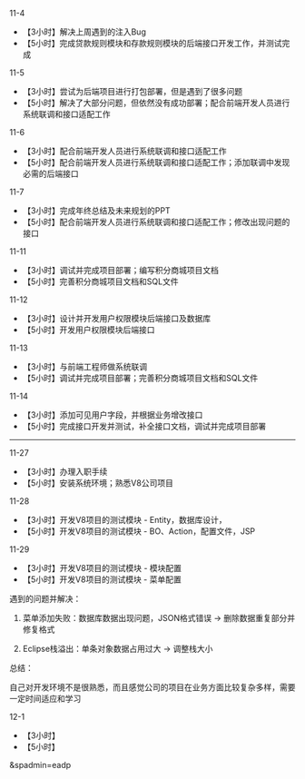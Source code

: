 11-4

- 【3小时】解决上周遇到的注入Bug
- 【5小时】完成贷款规则模块和存款规则模块的后端接口开发工作，并测试完成

11-5

- 【3小时】尝试为后端项目进行打包部署，但是遇到了很多问题
- 【5小时】解决了大部分问题，但依然没有成功部署；配合前端开发人员进行系统联调和接口适配工作

11-6

- 【3小时】配合前端开发人员进行系统联调和接口适配工作
- 【5小时】配合前端开发人员进行系统联调和接口适配工作；添加联调中发现必需的后端接口

11-7

- 【3小时】完成年终总结及未来规划的PPT
- 【5小时】配合前端开发人员进行系统联调和接口适配工作；修改出现问题的接口

11-11

- 【3小时】调试并完成项目部署；编写积分商城项目文档
- 【5小时】完善积分商城项目文档和SQL文件

11-12

- 【3小时】设计并开发用户权限模块后端接口及数据库
- 【5小时】开发用户权限模块后端接口

11-13

- 【3小时】与前端工程师做系统联调
- 【5小时】调试并完成项目部署；完善积分商城项目文档和SQL文件

11-14

- 【3小时】添加可见用户字段，并根据业务增改接口
- 【5小时】完成接口开发并测试，补全接口文档，调试并完成项目部署


--------------------------------------------------


11-27

- 【3小时】办理入职手续
- 【5小时】安装系统环境；熟悉V8公司项目

11-28

- 【3小时】开发V8项目的测试模块 - Entity，数据库设计，
- 【5小时】开发V8项目的测试模块 - BO、Action，配置文件，JSP

11-29

- 【3小时】开发V8项目的测试模块 - 模块配置
- 【5小时】开发V8项目的测试模块 - 菜单配置

遇到的问题并解决：

1. 菜单添加失败：数据库数据出现问题，JSON格式错误 -> 删除数据重复部分并修复格式

2. Eclipse栈溢出：单条对象数据占用过大 -> 调整栈大小

总结：

自己对开发环境不是很熟悉，而且感觉公司的项目在业务方面比较复杂多样，需要一定时间适应和学习

12-1

- 【3小时】
- 【5小时】

&spadmin=eadp
